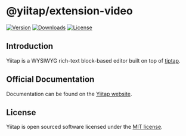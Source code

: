 # @yiitap/extension-video
[![Version](https://img.shields.io/npm/v/@yiitap/extension-video.svg?label=version)](https://www.npmjs.com/package/@yiitap/extension-video)
[![Downloads](https://img.shields.io/npm/dm/@yiitap/extension-video.svg)](https://npmcharts.com/compare/yiitap?minimal=true)
[![License](https://img.shields.io/npm/l/@yiitap/extension-video.svg)](https://github.com/yiitap/yiitap/blob/main/LICENSE)

## Introduction
Yiitap is a WYSIWYG rich-text block-based editor built on top of [tiptap](https://tiptap.dev).

## Official Documentation
Documentation can be found on the [Yiitap website](https://yiitap.pileax.ai).

## License
Yiitap is open sourced software licensed under the [MIT license](https://github.com/yiitap/yiitap/blob/main/LICENSE).
